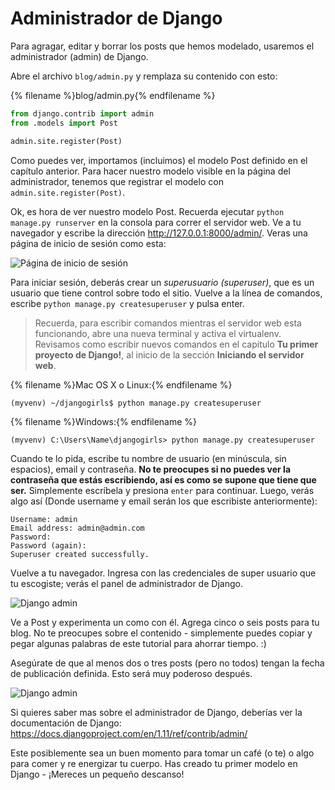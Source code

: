 # Administrador de Django

Para agragar, editar y borrar los posts que hemos modelado, usaremos el administrador (admin) de Django.

Abre el archivo `blog/admin.py` y remplaza su contenido con esto:

{% filename %}blog/admin.py{% endfilename %}

```python
from django.contrib import admin
from .models import Post

admin.site.register(Post)
```

Como puedes ver, importamos (incluimos) el modelo Post definido en el capítulo anterior. Para hacer nuestro modelo visible en la página del administrador, tenemos que registrar el modelo con `admin.site.register(Post)`.

Ok, es hora de ver nuestro modelo Post. Recuerda ejecutar `python manage.py runserver` en la consola para correr el servidor web. Ve a tu navegador y escribe la dirección http://127.0.0.1:8000/admin/. Veras una página de inicio de sesión como esta:

![Página de inicio de sesión](images/login_page2.png)

Para iniciar sesión, deberás crear un *superusuario (superuser)*, que es un usuario que tiene control sobre todo el sitio. Vuelve a la línea de comandos, escribe `python manage.py createsuperuser` y pulsa enter.

> Recuerda, para escribir comandos mientras el servidor web esta funcionando, abre una nueva terminal y activa el virtualenv. Revisamos como escribir nuevos comandos en el capitulo **Tu primer proyecto de Django!**, al inicio de la sección **Iniciando el servidor web**.

{% filename %}Mac OS X o Linux:{% endfilename %}

    (myvenv) ~/djangogirls$ python manage.py createsuperuser
    

{% filename %}Windows:{% endfilename %}

    (myvenv) C:\Users\Name\djangogirls> python manage.py createsuperuser
    

Cuando te lo pida, escribe tu nombre de usuario (en minúscula, sin espacios), email y contraseña. **No te preocupes si no puedes ver la contraseña que estás escribiendo, así es como se supone que tiene que ser.** Simplemente escríbela y presiona `enter` para continuar. Luego, verás algo así (Donde username y email serán los que escribiste anteriormente):

    Username: admin
    Email address: admin@admin.com
    Password:
    Password (again):
    Superuser created successfully.
    

Vuelve a tu navegador. Ingresa con las credenciales de super usuario que tu escogiste; verás el panel de administrador de Django.

![Django admin](images/django_admin3.png)

Ve a Post y experimenta un como con él. Agrega cinco o seis posts para tu blog. No te preocupes sobre el contenido - simplemente puedes copiar y pegar algunas palabras de este tutorial para ahorrar tiempo. :)

Asegúrate de que al menos dos o tres posts (pero no todos) tengan la fecha de publicación definida. Esto será muy poderoso después.

![Django admin](images/edit_post3.png)

Si quieres saber mas sobre el administrador de Django, deberías ver la documentación de Django: https://docs.djangoproject.com/en/1.11/ref/contrib/admin/

Este posiblemente sea un buen momento para tomar un café (o te) o algo para comer y re energizar tu cuerpo. Has creado tu primer modelo en Django - ¡Mereces un pequeño descanso!